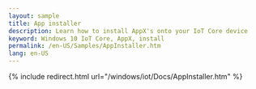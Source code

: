 ```yaml
---
layout: sample  
title: App installer
description: Learn how to install AppX's onto your IoT Core device
keyword: Windows 10 IoT Core, AppX, install
permalink: /en-US/Samples/AppInstaller.htm
lang: en-US
---  
```


{% include redirect.html url="/windows/iot/Docs/AppInstaller.htm" %}
